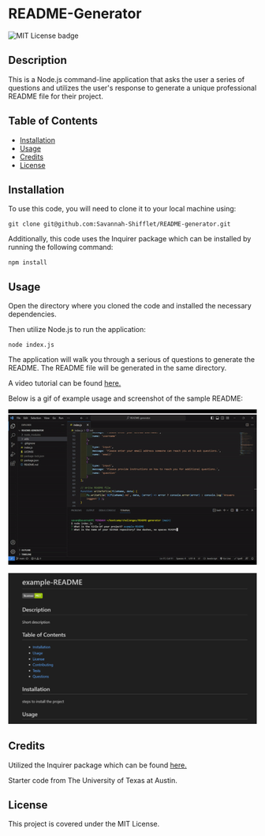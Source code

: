# README-Generator
![MIT License badge](https://img.shields.io/github/license/savannah-shifflet/README-generator)
## Description

This is a Node.js command-line application that asks the user a series of questions and utilizes the user's response to generate a unique professional README file for their project. 

## Table of Contents
- [Installation](#installation)
- [Usage](#usage)
- [Credits](#credits)
- [License](#license)

## Installation
To use this code, you will need to clone it to your local machine using: 

    git clone git@github.com:Savannah-Shifflet/README-generator.git

Additionally, this code uses the Inquirer package which can be installed by running the following command:
    
    npm install 

## Usage
Open the directory where you cloned the code and installed the necessary dependencies. 

Then utilize Node.js to run the application: 

    node index.js

The application will walk you through a serious of questions to generate the README. The README file will be generated in the same directory. 

A video tutorial can be found [here.](https://drive.google.com/file/d/1vCp9HqLtOyxXVMqRqDe2om6Kl1M_p5nm/view)

Below is a gif of example usage and screenshot of the sample README: 

![Gif of using the app in VS Code](images/demo.gif)

![screenshot of sample README](images/Screenshot-Sample.png)

## Credits
Utilized the Inquirer package which can be found [here.](https://www.npmjs.com/package/inquirer/v/8.2.4)

Starter code from The University of Texas at Austin. 

## License

This project is covered under the MIT License.
